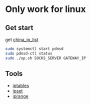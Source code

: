 # Only work for linux

## Get start

get [china_ip_list](https://github.com/17mon/china_ip_list)

```bash
sudo systemctl start pdnsd
sudo pdnsd-ctl status
sudo ./up.sh SOCKS_SERVER GATEWAY_IP
```

## Tools

* [iptables](https://www.netfilter.org/downloads.html)
* [ipset](http://ipset.netfilter.org/)
* [iprange](https://github.com/firehol/iprange)
